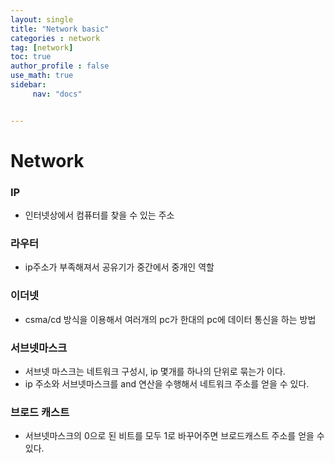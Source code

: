 ```yaml
---
layout: single
title: "Network basic"
categories : network
tag: [network]
toc: true
author_profile : false
use_math: true
sidebar:
     nav: "docs"


---
```




# Network

### IP

* 인터넷상에서 컴퓨터를 찾을 수 있는 주소

### 라우터

* ip주소가 부족해져서 공유기가 중간에서 중개인 역할

### 이더넷

*  csma/cd 방식을 이용해서 여러개의 pc가 한대의 pc에 데이터 통신을 하는 방법

### 서브넷마스크

* 서브넷 마스크는 네트워크 구성시, ip 몇개를 하나의 단위로 묶는가 이다.
* ip 주소와 서브넷마스크를 and 연산을 수행해서 네트워크 주소를 얻을 수 있다.

### 브로드 캐스트

* 서브넷마스크의 0으로 된 비트를 모두 1로 바꾸어주면 브로드캐스트 주소를 얻을 수 있다.







